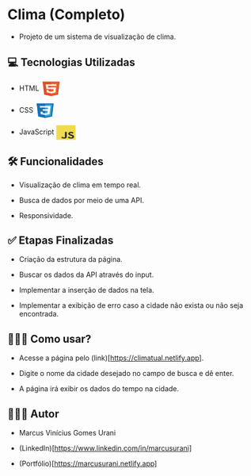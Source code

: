 # Clima (Completo)

- Projeto de um sistema de visualização de clima.

## 💻 Tecnologias Utilizadas

- HTML <img align="center" alt="Marcus-HTML" height="30" width="40" src="https://raw.githubusercontent.com/devicons/devicon/master/icons/html5/html5-original.svg">

- CSS <img align="center" alt="Marcus-CSS" height="30" width="40" src="https://raw.githubusercontent.com/devicons/devicon/master/icons/css3/css3-original.svg">

- JavaScript <img align="center" alt="Marcus-JS" height="30" width="40" src="https://raw.githubusercontent.com/devicons/devicon/master/icons/javascript/javascript-original.svg">

## 🛠 Funcionalidades

- Visualização de clima em tempo real.

- Busca de dados por meio de uma API.

- Responsividade.

## ✅ Etapas Finalizadas

- Criação da estrutura da página.

- Buscar os dados da API através do input.

- Implementar a inserção de dados na tela.

- Implementar a exibição de erro caso a cidade não exista ou não seja encontrada.

## 👨🏻‍💻 Como usar?

- Acesse a página pelo (link)[https://climatual.netlify.app].

- Digite o nome da cidade desejado no campo de busca e dê enter.

- A página irá exibir os dados do tempo na cidade.

## 🙋🏻‍♂️ Autor

- Marcus Vinícius Gomes Urani

- (LinkedIn)[https://www.linkedin.com/in/marcusurani]

- (Portfólio)[https://marcusurani.netlify.app]
